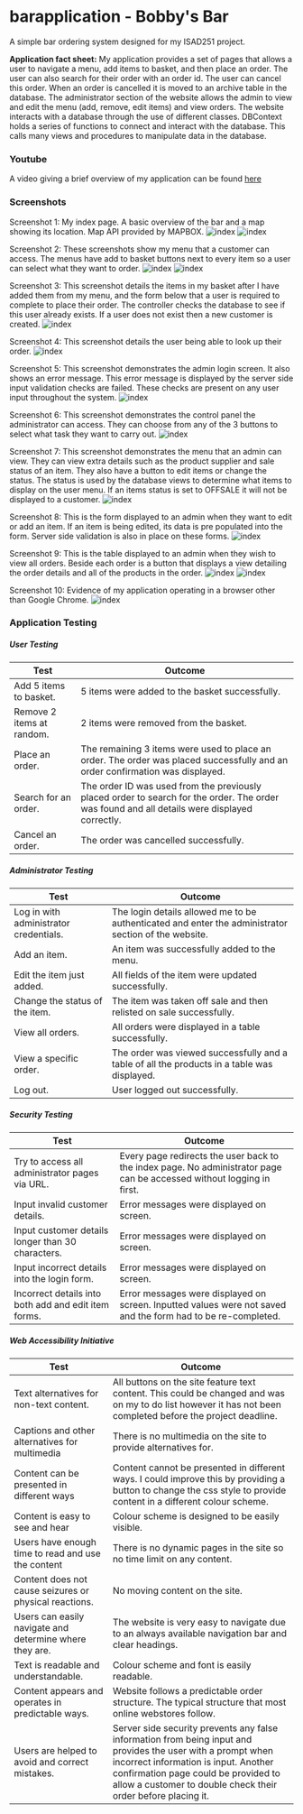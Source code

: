 # barapplication - Bobby's Bar
A simple bar ordering system designed for my ISAD251 project.

<b>Application fact sheet:</b>
My application provides a set of pages that allows a user to navigate a menu, add items to basket, and then place an order. The user can also search for their order with an order id. The user can cancel this order. When an order is cancelled it is moved to an archive table in the database.
The administrator section of the website allows the admin to view and edit the menu (add, remove, edit items) and view orders.
The website interacts with a database through the use of different classes. DBContext holds a series of functions to connect and interact with the database. This calls many views and procedures to manipulate data in the database.

### Youtube
A video giving a brief overview of my application can be found [here](https://youtu.be/xWK3JqG9Zuk)

### Screenshots
Screenshot 1:
My index page. A basic overview of the bar and a map showing its location. Map API provided by MAPBOX.
![index](/screenshots/index.PNG)
![index](/screenshots/mapAPI.PNG)

Screenshot 2:
These screenshots show my menu that a customer can access. The menus have add to basket buttons next to every item so a user can select what they want to order.
![index](/screenshots/menu1.PNG)
![index](/screenshots/menu2.PNG)

Screenshot 3:
This screenshot details the items in my basket after I have added them from my menu, and the form below that a user is required to complete to place their order. The controller checks the database to see if this user already exists. If a user does not exist then a new customer is created.
![index](/screenshots/basketandorder.PNG)

Screenshot 4:
This screenshot details the user being able to look up their order.
![index](/screenshots/orderlookup.PNG)

Screenshot 5:
This screenshot demonstrates the admin login screen. It also shows an error message. This error message is displayed by the server side input validation checks are failed. These checks are present on any user input throughout the system.
![index](/screenshots/LoginandValidation.PNG)

Screenshot 6:
This screenshot demonstrates the control panel the administrator can access. They can choose from any of the 3 buttons to select what task they want to carry out.
![index](/screenshots/ControlPanel.PNG)

Screenshot 7:
This screenshot demonstrates the menu that an admin can view. They can view extra details such as the product supplier and sale status of an item. They also have a button to edit items or change the status. The status is used by the database views to determine what items to display on the user menu. If an items status is set to OFFSALE it will not be displayed to a customer.
![index](/screenshots/admin_menu.PNG)

Screenshot 8:
This is the form displayed to an admin when they want to edit or add an item. If an item is being edited, its data is pre populated into the form. Server side validation is also in place on these forms.
![index](/screenshots/edit-additem.PNG)

Screenshot 9:
This is the table displayed to an admin when they wish to view all orders. Beside each order is a button that displays a view detailing the order details and all of the products in the order.
![index](/screenshots/adminorders.PNG)
![index](/screenshots/adminvieworder.PNG)

Screenshot 10:
Evidence of my application operating in a browser other than Google Chrome. 
![index](/screenshots/firefox.PNG)


### Application Testing
##### User Testing
|Test|Outcome|
|---|---|
|Add 5 items to basket.|5 items were added to the basket successfully.|
|Remove 2 items at random.|2 items were removed from the basket.|
|Place an order.|The remaining 3 items were used to place an order. The order was placed successfully and an order confirmation was displayed.|
|Search for an order.|The order ID was used from the previously placed order to search for the order. The order was found and all details were displayed correctly.|
|Cancel an order.|The order was cancelled successfully.|

##### Administrator Testing
|Test|Outcome|
|---|---|
|Log in with administrator credentials.|The login details allowed me to be authenticated and enter the administrator section of the website.|
|Add an item.|An item was successfully added to the menu.|
|Edit the item just added.|All fields of the item were updated successfully.|
|Change the status of the item.|The item was taken off sale and then relisted on sale successfully.|
|View all orders.|All orders were displayed in a table successfully.|
|View a specific order.|The order was viewed successfully and a table of all the products in a table was displayed.|
|Log out.|User logged out successfully.|

##### Security Testing
|Test|Outcome|
|---|---|
|Try to access all administrator pages via URL.|Every page redirects the user back to the index page. No administrator page can be accessed without logging in first.|
|Input invalid customer details.|Error messages were displayed on screen.|
|Input customer details longer than 30 characters.|Error messages were displayed on screen.|
|Input incorrect details into the login form.|Error messages were displayed on screen.|
|Incorrect details into both add and edit item forms.|Error messages were displayed on screen. Inputted values were not saved and the form had to be re-completed.|

##### Web Accessibility Initiative
|Test|Outcome|
|---|---|
|Text alternatives for non-text content.|All buttons on the site feature text content. This could be changed and was on my to do list however it has not been completed before the project deadline.|
|Captions and other alternatives for multimedia|There is no multimedia on the site to provide alternatives for.|
|Content can be presented in different ways|Content cannot be presented in different ways. I could improve this by providing a button to change the css style to provide content in a different colour scheme.||
|Content is easy to see and hear|Colour scheme is designed to be easily visible.|
|Users have enough time to read and use the content|There is no dynamic pages in the site so no time limit on any content.|
|Content does not cause seizures or physical reactions.|No moving content on the site.|
|Users can easily navigate and determine where they are.|The website is very easy to navigate due to an always available navigation bar and clear headings.|
|Text is readable and understandable.|Colour scheme and font is easily readable.|
|Content appears and operates in predictable ways.|Website follows a predictable order structure. The typical structure that most online webstores follow.|
|Users are helped to avoid and correct mistakes.|Server side security prevents any false information from being input and provides the user with a prompt when incorrect information is input. Another confirmation page could be provided to allow a customer to double check their order before placing it.|
